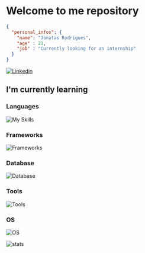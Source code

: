 # Welcome to me repository

```json
{
  "personal_infos": {
    "name": "Jonatas Rodrigues",
    "age" : 21,
    "job" : "Currently looking for an internship"
  }
}
```

[![Linkedin](https://img.shields.io/badge/LinkedIn-0077B5?style=for-the-badge&logo=linkedin&logoColor=white)](https://www.linkedin.com/in/jonatasrodriguesdamasceno/)

## I'm currently learning

### Languages

![My Skills](https://skillicons.dev/icons?i=go,java,js,py)

### Frameworks

![Frameworks](https://skillicons.dev/icons?i=vue,)

### Database

![Database](https://skillicons.dev/icons?i=mysql,postgres)

### Tools

![Tools](https://skillicons.dev/icons?i=vscode,postman,docker)

### OS

![OS](https://skillicons.dev/icons?i=windows,linux)

![stats](https://github-readme-status00.vercel.app/api/top-langs/?username=jonatas00&theme=holi)
